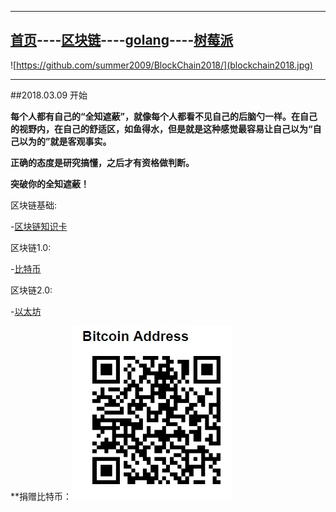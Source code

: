 -------


[首页](https://summer2009.github.io/BlockChain2018/)----[区块链](https://summer2009.github.io/BlockChain2018/)----[golang](https://summer2009.github.io/BlockChain2018/)----[树莓派](https://summer2009.github.io/wisdomdo/info_raspi.html)
----

![https://github.com/summer2009/BlockChain2018/](blockchain2018.jpg) 

--------------

##2018.03.09 开始

**每个人都有自己的“全知遮蔽”，就像每个人都看不见自己的后脑勺一样。在自己的视野内，在自己的舒适区，如鱼得水，但是就是这种感觉最容易让自己以为“自己以为的”就是客观事实。**

**正确的态度是研究搞懂，之后才有资格做判断。**

**突破你的全知遮蔽！**


区块链基础:

-[区块链知识卡](bc_card.md)

区块链1.0:

-[比特币](http://www.bitcoin.org)
    
区块链2.0:

-[以太坊](http://www.ethfans.org)



**捐赠比特币：![捐赠](denote_btc.jpg)
